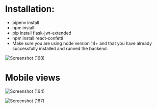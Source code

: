 

# Installation:
- pipenv install
- npm install
- pip install flask-jwt-extended
- npm install react-confetti
- Make sure you are using node version 14+ and that you have already successfully installed and runned the backend.

![Screenshot (168)](https://github.com/Yvv1214/Bored-Todos/assets/39809411/1c5825b0-9ca7-4eec-ab34-6a8a6acb6df1)

#  Mobile views

![Screenshot (164)](https://github.com/Yvv1214/Bored-Todos/assets/39809411/636adc96-9990-4dea-85db-39e514b81fdf)

![Screenshot (167)](https://github.com/Yvv1214/Bored-Todos/assets/39809411/48ee7a6c-5837-47a5-b9f4-569f7646e035)
